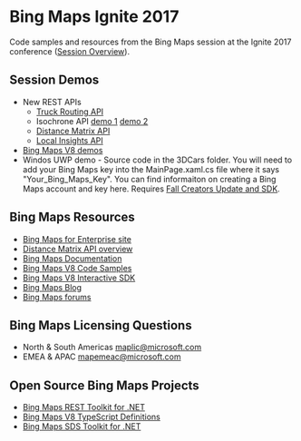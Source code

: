 # Bing Maps Ignite 2017

Code samples and resources from the Bing Maps session at the Ignite 2017 conference ([Session Overview](https://myignite.microsoft.com/sessions/55841?source=sessions)).

## Session Demos

* New REST APIs
	* [Truck Routing API](http://bmlabs.azurewebsites.net/v8-Trucks/index.html)
	* Isochrone API [demo 1](http://bmlabs.azurewebsites.net/v8-Isochrone/index.html) [demo 2](http://rbrundritt.azurewebsites.net/demos/newservices/Ischrones/IsochroneContours.html)
	* [Distance Matrix API](http://bmlabs.azurewebsites.net/v8-TSP/index.html)
	* [Local Insights API](http://bmlabs.azurewebsites.net/v8-NavJoin/index.html)
* [Bing Maps V8 demos](http://bingmapsv8samples.azurewebsites.net/)
* Windos UWP demo - Source code in the 3DCars folder. You will need to add your Bing Maps key into the MainPage.xaml.cs file where it says "Your_Bing_Maps_Key". You can find informaiton on creating a Bing Maps account and key here. Requires [Fall Creators Update and SDK](https://www.microsoft.com/en-us/software-download/windowsinsiderpreviewSDK).

## Bing Maps Resources

* [Bing Maps for Enterprise site](https://www.microsoft.com/maps/)
* [Distance Matrix API overview](https://www.microsoft.com/en-us/maps/distance-matrix)
* [Bing Maps Documentation](https://msdn.microsoft.com/en-us/library/dd877180.aspx)
* [Bing Maps V8 Code Samples](http://bingmapsv8samples.azurewebsites.net/)
* [Bing Maps V8 Interactive SDK](http://www.bing.com/api/maps/sdkrelease/mapcontrol/isdk)
* [Bing Maps Blog](http://blogs.bing.com/maps)
* [Bing Maps forums](https://social.msdn.microsoft.com/Forums/en-US/home?forum=bingmapsajax&filter=alltypes&sort=lastpostdesc)

## Bing Maps Licensing Questions 

* North & South Americas [maplic@microsoft.com](mailto:maplic@microsoft.com)
* EMEA & APAC [mapemeac@microsoft.com](mailto:mapemea@microsoft.com)

## Open Source Bing Maps Projects 

* [Bing Maps REST Toolkit for .NET](https://github.com/Microsoft/BingMapsRESTToolkit)
* [Bing Maps V8 TypeScript Definitions](https://github.com/Microsoft/Bing-Maps-V8-TypeScript-Definitions)
* [Bing Maps SDS Toolkit for .NET](https://github.com/Microsoft/BingMapsSDSToolkit)
